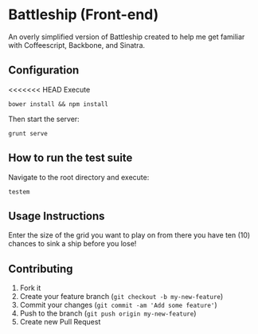 # Battleship (Front-end)
An overly simplified version of Battleship created to help me get familiar with Coffeescript, Backbone, and Sinatra.

## Configuration
<<<<<<< HEAD
Execute  
```
bower install && npm install
```

Then start the server:  
```
grunt serve
```

## How to run the test suite
Navigate to the root directory and execute:
```
testem
```

## Usage Instructions
Enter the size of the grid you want to play on from there you have ten (10) chances to sink a ship before you lose!

## Contributing
1. Fork it
2. Create your feature branch (`git checkout -b my-new-feature`)
3. Commit your changes (`git commit -am 'Add some feature'`)
4. Push to the branch (`git push origin my-new-feature`)
5. Create new Pull Request

